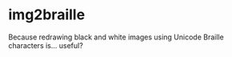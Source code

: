 img2braille
===========

Because redrawing black and white images using Unicode Braille characters is... useful?
